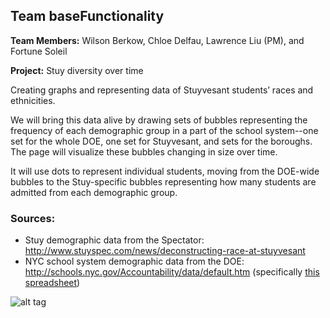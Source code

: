 ## Team baseFunctionality

**Team Members:** Wilson Berkow, Chloe Delfau, Lawrence Liu (PM), and Fortune Soleil

**Project:** Stuy diversity over time

Creating graphs and representing data of Stuyvesant students’ races and ethnicities.

We will bring this data alive by drawing sets of bubbles representing the
frequency of each demographic group in a part of the school system--one set
for the whole DOE, one set for Stuyvesant, and sets for the boroughs. The
page will visualize these bubbles changing in size over time.

It will use dots to represent individual students, moving from the DOE-wide
bubbles to the Stuy-specific bubbles representing how many students are
admitted from each demographic group.

### Sources:

- Stuy demographic data from the Spectator: http://www.stuyspec.com/news/deconstructing-race-at-stuyvesant
- NYC school system demographic data from the DOE: http://schools.nyc.gov/Accountability/data/default.htm (specifically [this spreadsheet](http://schools.nyc.gov/NR/rdonlyres/46093164-D8AA-40DD-A400-8F80CEBC8DD5/0/DemographicSnapshot201112to201516Public_FINAL.xlsx))

![alt tag](https://raw.githubusercontent.com/lliu2/d3project/master/snapshot.png)
